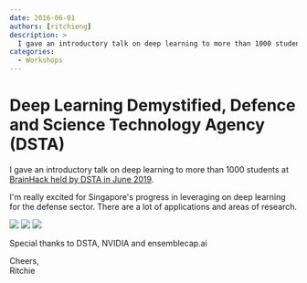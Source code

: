 ```yaml
---
date: 2016-06-01
authors: [ritchieng]
description: >
  I gave an introductory talk on deep learning to more than 1000 students at BrainHack held by DSTA in June 2019.
categories:
  - Workshops
---
```


# Deep Learning Demystified, Defence and Science Technology Agency (DSTA)

I gave an introductory talk on deep learning to more than 1000 students at [BrainHack held by DSTA in June 2019](https://www.straitstimes.com/singapore/first-brainhack-event-incorporating-ai-and-cyber-security-elements-draws-1500-students).

<!-- more -->

I'm really excited for Singapore's progress in leveraging on deep learning for the defense sector. There are a lot of applications and areas of research.

![](https://res.cloudinary.com/ritchieng/image/upload/v1560766275/deeplearningwizard.com/dstar3.jpg)
![](https://res.cloudinary.com/ritchieng/image/upload/v1560766275/deeplearningwizard.com/dstar2.jpg)
![](https://res.cloudinary.com/ritchieng/image/upload/v1560766275/deeplearningwizard.com/dstar1.jpg)

Special thanks to DSTA, NVIDIA and ensemblecap.ai

Cheers,
<br />Ritchie